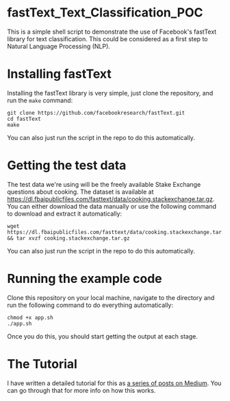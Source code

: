 # fastText_Text_Classification_POC
This is a simple shell script to demonstrate the use of Facebook's fastText library for text classification. This could be considered as a first step to Natural Language Processing (NLP).

# Installing fastText
Installing the fastText library is very simple, just clone the repository, and run the ```make``` command:

```shell
git clone https://github.com/facebookresearch/fastText.git
cd fastText
make
```
You can also just run the script in the repo to do this automatically.

# Getting the test data
The test data we're using will be the freely available Stake Exchange questions about cooking. The dataset is available at https://dl.fbaipublicfiles.com/fasttext/data/cooking.stackexchange.tar.gz. You can either download the data manually or use the following command to download and extract it automatically:

```shell
wget https://dl.fbaipublicfiles.com/fasttext/data/cooking.stackexchange.tar.gz && tar xvzf cooking.stackexchange.tar.gz
```
You can also just run the script in the repo to do this automatically.

# Running the example code
Clone this repository on your local machine, navigate to the directory and run the following command to do everything automatically:
```shell
chmod +x app.sh
./app.sh
```

Once you do this, you should start getting the output at each stage.

# The Tutorial
I have written a detailed tutorial for this as [a series of posts on Medium]([https://towardsdatascience.com/tagged/the-fasttext-series](https://towardsdatascience.com/tagged/the-fasttext-series)). You can go through that for more info on how this works.
